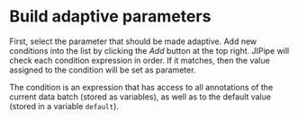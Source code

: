 # Build adaptive parameters

First, select the parameter that should be made adaptive. 
Add new conditions into the list by clicking the *Add* button at the top right.
JIPipe will check each condition expression in order. If it matches, then 
the value assigned to the condition will be set as parameter.

The condition is an expression that has access to all annotations of the current data batch (stored as variables), as well 
as to the default value (stored in a variable `default`).
